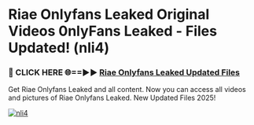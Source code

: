 # Riae Onlyfans Leaked Original Videos 0nlyFans Leaked - Files Updated! (nli4)

<h3>🔴 CLICK HERE 🌐==►► <a href="https://tinyurl.com/2jnfzry5" rel="nofollow">Riae Onlyfans Leaked Updated Files</a></h3>

Get Riae Onlyfans Leaked and all content. Now you can access all videos and pictures of Riae Onlyfans Leaked. New Updated Files 2025!

[![nli4](https://i.imgur.com/GyGTBgg.gif)](https://tinyurl.com/2jnfzry5)
